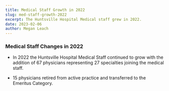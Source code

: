 ```yaml
---
title: Medical Staff Growth in 2022
slug: med-staff-growth-2022
excerpt: The Huntsville Hospital Medical staff grew in 2022.
date: 2023-02-06
author: Megan Leach
---
```


### Medical Staff Changes in 2022

<!-- --- -->

- In 2022 the Huntsville Hospital Medical Staff continued to grow with the addition of 67 physicians representing 27 specialties joining the medical staff.

- 15 physicians retired from active practice and transferred to the Emeritus Category.
